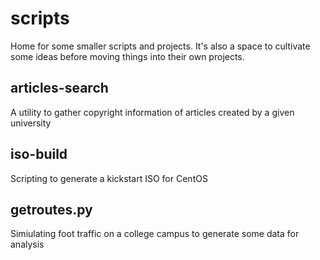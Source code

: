 # scripts
Home for some smaller scripts and projects.  It's also a space to cultivate some ideas before moving things into their own projects.

## articles-search
A utility to gather copyright information of articles created by a given university

## iso-build
Scripting to generate a kickstart ISO for CentOS

## getroutes.py
Simiulating foot traffic on a college campus to generate some data for analysis
